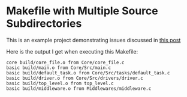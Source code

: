 # Makefile with Multiple Source Subdirectories

This is an example project demonstrating issues discussed in [this post](https://stackoverflow.com/posts/76203263)

Here is the output I get when executing this Makefile:

```log
core build/core_file.o from Core/core_file.c
basic build/main.o from Core/Src/main.c
basic build/default_task.o from Core/Src/tasks/default_task.c
basic build/driver.o from Core/Src/drivers/driver.c
basic build/top_level.o from top_level.c
basic build/middleware.o from Middlewares/middleware.c
```
